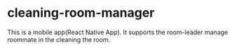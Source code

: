 # cleaning-room-manager
This is a mobile app(React Native App). It supports the room-leader manage roommate in the cleaning the room.
